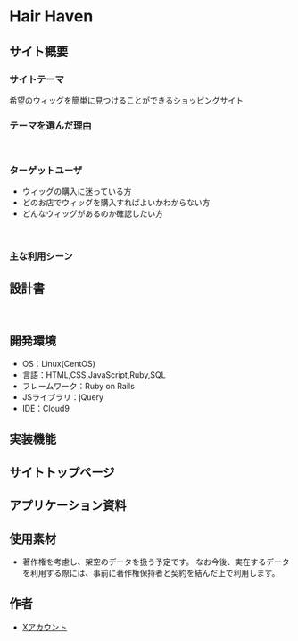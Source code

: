 # Hair Haven


## サイト概要
### サイトテーマ
希望のウィッグを簡単に見つけることができるショッピングサイト
​
### テーマを選んだ理由



​
### ターゲットユーザ
- ウィッグの購入に迷っている方
- どのお店でウィッグを購入すればよいかわからない方
- どんなウィッグがあるのか確認したい方

​
### 主な利用シーン



## 設計書

​
## 開発環境
- OS：Linux(CentOS)
- 言語：HTML,CSS,JavaScript,Ruby,SQL
- フレームワーク：Ruby on Rails
- JSライブラリ：jQuery
- IDE：Cloud9

## 実装機能


## サイトトップページ


## アプリケーション資料


## 使用素材
- 著作権を考慮し、架空のデータを扱う予定です。
なお今後、実在するデータを利用する際には、事前に著作権保持者と契約を結んだ上で利用します。

## 作者
- [Xアカウント](https://x.com/rnew48y)